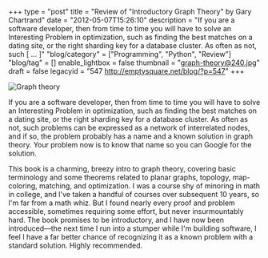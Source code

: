 +++
type = "post"
title = "Review of \"Introductory Graph Theory\" by Gary Chartrand"
date = "2012-05-07T15:26:10"
description = "If you are a software developer, then from time to time you will have to solve an Interesting Problem in optimization, such as finding the best matches on a dating site, or the right sharding key for a database cluster. As often as not, such [ ... ]"
"blog/category" = ["Programming", "Python", "Review"]
"blog/tag" = []
enable_lightbox = false
thumbnail = "graph-theory@240.jpg"
draft = false
legacyid = "547 http://emptysquare.net/blog/?p=547"
+++

<p><img style="display:block; margin-left:auto; margin-right:auto;" src="graph-theory.jpg" title="Graph theory" /></p>
<p>If you are a software developer, then from time to time you will have to
solve an Interesting Problem in optimization, such as finding the best
matches on a dating site, or the right sharding key for a database
cluster. As often as not, such problems can be expressed as a network of
interrelated nodes, and if so, the problem probably has a name and a
known solution in graph theory. Your problem now is to know that name so
you can Google for the solution.</p>
<p>This book is a charming, breezy intro to graph theory, covering basic
terminology and some theorems related to planar graphs, topology,
map-coloring, matching, and optimization. I was a course shy of minoring
in math in college, and I've taken a handful of courses over subsequent
10 years, so I'm far from a math whiz. But I found nearly every proof
and problem accessible, sometimes requiring some effort, but never
insurmountably hard. The book promises to be introductory, and I have
now been introduced—the next time I run into a stumper while I'm
building software, I feel I have a far better chance of recognizing it
as a known problem with a standard solution. Highly recommended.</p>
    